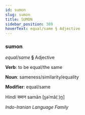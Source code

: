 ```yaml
---
id: sumon
slug: sumon
title: SUMON
sidebar_position: 389
hoverText: equal/same § Adjective
---
```


### sumon

*equal/same* **§** Adjective

**Verb**: to be equal/the same

**Noun**: sameness/similarity/equality

**Modifier**: equal/same

Hindi समान samān [s̪əˈmã(ː)n̪]

*Indo-Iranian Language Family*